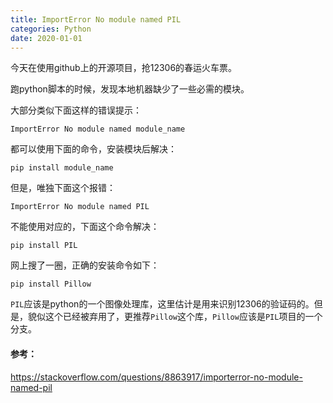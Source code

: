 ```yaml
---
title: ImportError No module named PIL
categories: Python
date: 2020-01-01
---
```


今天在使用github上的开源项目，抢12306的春运火车票。

跑python脚本的时候，发现本地机器缺少了一些必需的模块。

大部分类似下面这样的错误提示：

`ImportError No module named module_name`

都可以使用下面的命令，安装模块后解决：

`pip install module_name`

但是，唯独下面这个报错：

`ImportError No module named PIL`

不能使用对应的，下面这个命令解决：

`pip install PIL`

网上搜了一圈，正确的安装命令如下：

`pip install Pillow`

`PIL`应该是python的一个图像处理库，这里估计是用来识别12306的验证码的。但是，貌似这个已经被弃用了，更推荐`Pillow`这个库，`Pillow`应该是`PIL`项目的一个分支。

#### 参考：

https://stackoverflow.com/questions/8863917/importerror-no-module-named-pil

